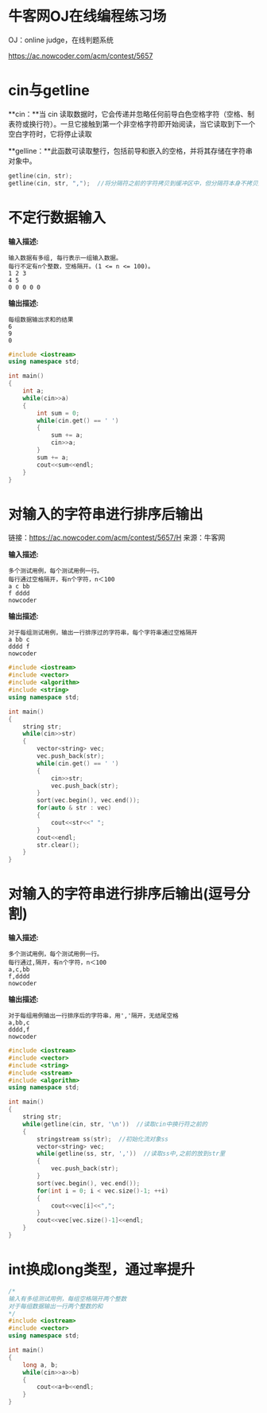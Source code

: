 # 牛客网OJ在线编程练习场

OJ：online judge，在线判题系统

https://ac.nowcoder.com/acm/contest/5657

# cin与getline

**cin：**当 cin 读取数据时，它会传递并忽略任何前导白色空格字符（空格、制表符或换行符）。一旦它接触到第一个非空格字符即开始阅读，当它读取到下一个空白字符时，它将停止读取

**gelline：**此函数可读取整行，包括前导和嵌入的空格，并将其存储在字符串对象中。

```CPP
getline(cin, str);  
getline(cin, str, ",");  //将分隔符之前的字符拷贝到缓冲区中，但分隔符本身不拷贝进去，并且下次读操作将从分隔符后的下一个字符开始。
```

# 不定行数据输入

**输入描述:**

```
输入数据有多组, 每行表示一组输入数据。
每行不定有n个整数，空格隔开。(1 <= n <= 100)。
1 2 3
4 5
0 0 0 0 0
```

**输出描述:**

```
每组数据输出求和的结果
6
9
0
```

```CPP
#include <iostream>
using namespace std;

int main()
{
    int a;
    while(cin>>a)
    {
        int sum = 0;
        while(cin.get() == ' ')
        {
            sum += a;
            cin>>a;
        }
        sum += a;
        cout<<sum<<endl;
    }
}
```

# 对输入的字符串进行排序后输出

链接：https://ac.nowcoder.com/acm/contest/5657/H
来源：牛客网

**输入描述:**

```
多个测试用例，每个测试用例一行。
每行通过空格隔开，有n个字符，n＜100
a c bb
f dddd
nowcoder
```

**输出描述:**

```
对于每组测试用例，输出一行排序过的字符串，每个字符串通过空格隔开
a bb c
dddd f
nowcoder
```

```CPP
#include <iostream>
#include <vector>
#include <algorithm>
#include <string>
using namespace std;

int main()
{
    string str;
    while(cin>>str)
    {
        vector<string> vec;
        vec.push_back(str);
        while(cin.get() == ' ')
        {
            cin>>str;
            vec.push_back(str);
        }
        sort(vec.begin(), vec.end());
        for(auto & str : vec)
        {
            cout<<str<<" ";
        }
        cout<<endl;
        str.clear();
    }
}
```

# 对输入的字符串进行排序后输出(逗号分割)

**输入描述:**

```
多个测试用例，每个测试用例一行。
每行通过,隔开，有n个字符，n＜100
a,c,bb
f,dddd
nowcoder
```

**输出描述:**

```
对于每组用例输出一行排序后的字符串，用','隔开，无结尾空格
a,bb,c
dddd,f
nowcoder
```

```cpp
#include <iostream>
#include <vector>
#include <string>
#include <sstream>
#include <algorithm>
using namespace std;

int main()
{
    string str;
    while(getline(cin, str, '\n'))  //读取cin中换行符之前的
    {
        stringstream ss(str);  //初始化流对象ss
        vector<string> vec;
        while(getline(ss, str, ','))  //读取ss中,之前的放到str里
        {
            vec.push_back(str);
        }
        sort(vec.begin(), vec.end());
        for(int i = 0; i < vec.size()-1; ++i)
        {
            cout<<vec[i]<<",";
        }
        cout<<vec[vec.size()-1]<<endl;
    }
}
```

# int换成long类型，通过率提升

```cpp
/*
输入有多组测试用例，每组空格隔开两个整数
对于每组数据输出一行两个整数的和
*/
#include <iostream>
#include <vector>
using namespace std;

int main()
{
    long a, b;
    while(cin>>a>>b)
    {
        cout<<a+b<<endl;
    }
}
```



